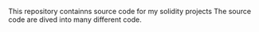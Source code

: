 This repository containns source code for my solidity projects 
The source code are dived into many different code.
